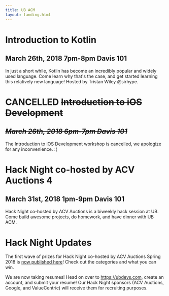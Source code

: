 ```yaml
---
title: UB ACM
layout: landing.html
---
```


# Introduction to Kotlin
## March 26th, 2018 7pm-8pm Davis 101
In just a short while, Kotlin has become an incredibly popular and widely used language. Come learn why that's the case, and get started learning this relatively new language! Hosted by Tristan Wiley @sirhype.


# CANCELLED ~~Introduction to iOS Development~~
## ~~*March 26th, 2018 6pm-7pm Davis 101*~~
The Introduction to iOS Development workshop is cancelled, we apologize for any inconvenience. :(


# Hack Night co-hosted by ACV Auctions 4
## March 31st, 2018 1pm-9pm Davis 101
Hack Night co-hosted by ACV Auctions is a biweekly hack session at UB. Come build awesome projects, do homework, and have dinner with UB ACM.


# Hack Night Updates
The first wave of prizes for Hack Night co-hosted by ACV Auctions Spring 2018 is [now published here](/hack#prizes)! Check out the categories and what you can win.

We are now taking resumes! Head on over to <a href="https://ubdevs.com" target="_blank">https://ubdevs.com</a>, create an account, and submit your resume! Our Hack Night sponsors (ACV Auctions, Google, and ValueCentric) will receive them for recruiting purposes.
